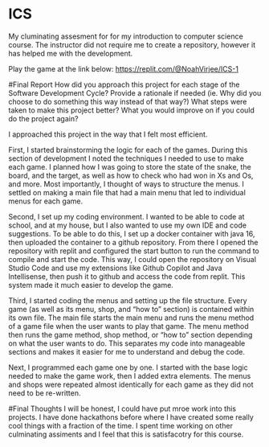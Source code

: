 # ICS
My cluminating assesment for for my introduction to computer science course. The instructor did not require me to create a repository, however it has helped me with the development. 

Play the game at the link below: 
https://replit.com/@NoahVirjee/ICS-1

#Final Report
How did you approach this project for each stage of the Software Development Cycle? Provide a rationale if needed (ie. Why did you choose to do something this way instead of that way?)
What steps were taken to make this project better?
What you would improve on if you could do the project again?


I approached this project in the way that I felt most efficient. 

First, I started brainstorming the logic for each of the games. During this section of development I noted the techniques I needed to use to make each game. I planned how I was going to store the state of the snake, the board, and the target, as well as how to check who had won in Xs and Os, and more. Most importantly, I thought of ways to structure the menus. I settled on making a main file that had a main menu that led to individual menus for each game. 

Second, I set up my coding environment. I wanted to be able to code at school, and at my house, but I also wanted to use my own IDE and code suggestions. To be able to do this, I set up a docker container with java 16, then uploaded the container to a github repository. From there I opened the repository with replit and configured the start button to run the command to compile and start the code. This way, I could open the repository on Visual Studio Code and use my extensions like Github Copilot and Java Intellisense, then push it to github and access the code from replit. This system made it much easier to develop the game.
 
Third, I started coding the menus and setting up the file structure. Every game (as well as its menu, shop, and “how to” section) is contained within its own file. The main file starts the main menu and runs the menu method of a game file when the user wants to play that game. The menu method then runs the game method, shop method, or “how to” section depending on what the user wants to do. This separates my code into manageable sections and makes it easier for me to understand and debug the code. 

Next, I programmed each game one by one. I started with the base logic needed to make the game work, then I added extra elements. The menus and shops were repeated almost identically for each game as they did not need to be re-written.

#Final Thoughts
I will be honest, I could have put mroe work into this projects. I have done hackathons before where I have created some really cool things with a fraction of the time. I spent time working on other culminating assiments and I feel that this is satisfacotry for this course. 


